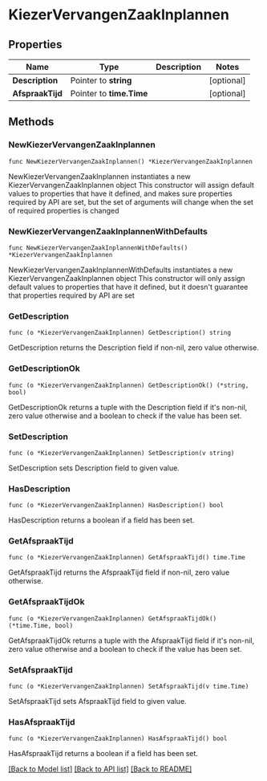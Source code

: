 # KiezerVervangenZaakInplannen

## Properties

Name | Type | Description | Notes
------------ | ------------- | ------------- | -------------
**Description** | Pointer to **string** |  | [optional] 
**AfspraakTijd** | Pointer to **time.Time** |  | [optional] 

## Methods

### NewKiezerVervangenZaakInplannen

`func NewKiezerVervangenZaakInplannen() *KiezerVervangenZaakInplannen`

NewKiezerVervangenZaakInplannen instantiates a new KiezerVervangenZaakInplannen object
This constructor will assign default values to properties that have it defined,
and makes sure properties required by API are set, but the set of arguments
will change when the set of required properties is changed

### NewKiezerVervangenZaakInplannenWithDefaults

`func NewKiezerVervangenZaakInplannenWithDefaults() *KiezerVervangenZaakInplannen`

NewKiezerVervangenZaakInplannenWithDefaults instantiates a new KiezerVervangenZaakInplannen object
This constructor will only assign default values to properties that have it defined,
but it doesn't guarantee that properties required by API are set

### GetDescription

`func (o *KiezerVervangenZaakInplannen) GetDescription() string`

GetDescription returns the Description field if non-nil, zero value otherwise.

### GetDescriptionOk

`func (o *KiezerVervangenZaakInplannen) GetDescriptionOk() (*string, bool)`

GetDescriptionOk returns a tuple with the Description field if it's non-nil, zero value otherwise
and a boolean to check if the value has been set.

### SetDescription

`func (o *KiezerVervangenZaakInplannen) SetDescription(v string)`

SetDescription sets Description field to given value.

### HasDescription

`func (o *KiezerVervangenZaakInplannen) HasDescription() bool`

HasDescription returns a boolean if a field has been set.

### GetAfspraakTijd

`func (o *KiezerVervangenZaakInplannen) GetAfspraakTijd() time.Time`

GetAfspraakTijd returns the AfspraakTijd field if non-nil, zero value otherwise.

### GetAfspraakTijdOk

`func (o *KiezerVervangenZaakInplannen) GetAfspraakTijdOk() (*time.Time, bool)`

GetAfspraakTijdOk returns a tuple with the AfspraakTijd field if it's non-nil, zero value otherwise
and a boolean to check if the value has been set.

### SetAfspraakTijd

`func (o *KiezerVervangenZaakInplannen) SetAfspraakTijd(v time.Time)`

SetAfspraakTijd sets AfspraakTijd field to given value.

### HasAfspraakTijd

`func (o *KiezerVervangenZaakInplannen) HasAfspraakTijd() bool`

HasAfspraakTijd returns a boolean if a field has been set.


[[Back to Model list]](../README.md#documentation-for-models) [[Back to API list]](../README.md#documentation-for-api-endpoints) [[Back to README]](../README.md)


